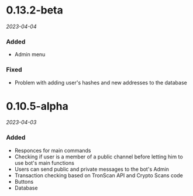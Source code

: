 # 0.13.2-beta
*2023-04-04*

### Added
- Admin menu
### Fixed
- Problem with adding user's hashes and new addresses to the database


# 0.10.5-alpha
*2023-04-03*

### Added
- Responces for main commands
- Checking if user is a member of a public channel before letting him to use bot's main functions
- Users can send public and private messages to the bot's Admin
- Transaction checking based on TronScan API and Crypto Scans code
- Buttons
- Database